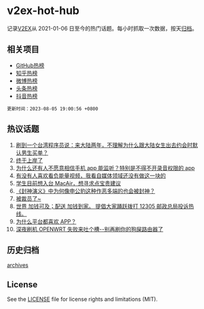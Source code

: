 # v2ex-hot-hub

 记录[V2EX](https://www.v2ex.com/)从 2021-01-06 日至今的热门话题。每小时抓取一次数据，按天[归档](archives)。
 
 ## 相关项目

- [GitHub热榜](https://github.com/it985/github-hot-hub)
- [知乎热榜](https://github.com/it985/zhihu-hot-hub)
- [微博热榜](https://github.com/it985/weibo-hot-hub)
- [头条热榜](https://github.com/it985/toutiao-hot-hub)
- [抖音热榜](https://github.com/it985/douyin-hot-hub)


 `更新时间：2023-08-05 19:00:56 +0800`

## 热议话题

1. [刷到一个台湾程序员说：来大陆两年，不理解为什么跟大陆女生出去约会时默认男生买单？](https://www.v2ex.com/t/962567)
1. [终于上岸了](https://www.v2ex.com/t/962626)
1. [为什么还有人不愿意相信手机 app 能监听？特别是不得不开录音权限的 app](https://www.v2ex.com/t/962546)
1. [有没有人喜欢看负能量视频，我看自媒体领域还没有做这一块的](https://www.v2ex.com/t/962575)
1. [学生目前想入台 MacAir，想寻求点宝贵建议](https://www.v2ex.com/t/962617)
1. [《封神演义》中为何像申公豹这种作恶多端的也会被封神？](https://www.v2ex.com/t/962560)
1. [被裁员了~](https://www.v2ex.com/t/962616)
1. [世界 加钱可及；配送 加钱到家。 提倡大家踊跃拨打 12305 邮政总局投诉热线。](https://www.v2ex.com/t/962549)
1. [为什么平台都喜欢 APP？](https://www.v2ex.com/t/962608)
1. [深夜刷机 OPENWRT 失败来吐个槽--别再刷你的狗屎路由器了](https://www.v2ex.com/t/962550)

## 历史归档

[archives](archives)

## License

See the [LICENSE](LICENSE) file for license rights and limitations (MIT).
